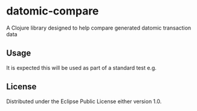 # datomic-compare

A Clojure library designed to help compare generated datomic transaction data

## Usage

It is expected this will be used as part of a standard test e.g.



## License


Distributed under the Eclipse Public License either version 1.0.
